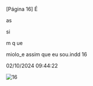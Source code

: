 [Página 16]
É

as

si

m q
ue

miolo_e assim que eu sou.indd 16

02/10/2024 09:44:22

![16](./img/page_16-01.jpg)
